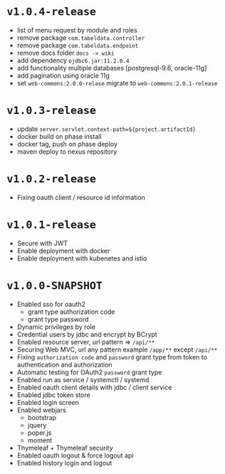 # `v1.0.4-release`

- list of menu request by module and roles
- remove package `com.tabeldata.controller`
- remove package `com.tabeldata.endpoint`
- remove docs folder `docs -> wiki`
- add dependency `ojdbc6.jar:11.2.0.4`
- add functionality multiple databases [postgresql-9.6, oracle-11g]
- add pagination using oracle 11g
- set `web-commons:2.0.0-relase` migrate to `web-commons:2.0.1-release`

# `v1.0.3-release`

- update `server.servlet.context-path=${project.artifactId}`
- docker build on phase install
- docker tag, push on phase deploy
- maven deploy to nexus repository

# `v1.0.2-release`

- Fixing oauth client / resource id information

# `v1.0.1-release`

- Secure with JWT
- Enable deployment with docker
- Enable deployment with kubenetes and istio

# `v1.0.0-SNAPSHOT`

- Enabled sso for oauth2
    - grant type authorization code
    - grant type password
- Dynamic privileges by role
- Credential users by jdbc and encrypt by BCrypt
- Enabled resource server, url pattern => `/api/**`
- Securing Web MVC, url any pattern example `/app/**` except `/api/**`
- Fixing `authorization code` and `password` grant type from token to authentication and authorization
- Automatic testing for OAuth2 `password` grant type
- Enabled run as service / systemctl / systemd
- Enabled oauth client details with jdbc / client service
- Enabled jdbc token store
- Enabled login screen
- Enabled webjars
    - bootstrap
    - jquery
    - poper.js
    - moment
- Thymeleaf + Thymeleaf security
- Enabled oauth logout & force logout api
- Enabled history login and logout

